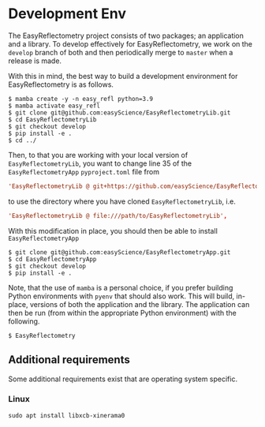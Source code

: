 # Development Env

The EasyReflectometry project consists of two packages; an application and a library. 
To develop effectively for EasyReflectometry, we work on the `develop` branch of both and then periodically merge to `master` when a release is made. 

With this in mind, the best way to build a development environment for EasyReflectometry is as follows. 

```console
$ mamba create -y -n easy_refl python=3.9
$ mamba activate easy_refl
$ git clone git@github.com:easyScience/EasyReflectometryLib.git
$ cd EasyReflectometryLib
$ git checkout develop
$ pip install -e .
$ cd ../
```

Then, to that you are working with your local version of `EasyReflectometryLib`, you want to change line 35 of the `EasyReflectometryApp` `pyproject.toml` file from

```toml
'EasyReflectometryLib @ git+https://github.com/easyScience/EasyReflectometryLib.git@develop',
```

to use the directory where you have cloned `EasyReflectometryLib`, i.e.

```toml
'EasyReflectometryLib @ file:///path/to/EasyReflectometryLib',
```

With this modification in place, you should then be able to install `EasyReflectometryApp`

```console
$ git clone git@github.com:easyScience/EasyReflectometryApp.git
$ cd EasyReflectometryApp
$ git checkout develop
$ pip install -e .
```

Note, that the use of `mamba` is a personal choice, if you prefer building Python environments with `pyenv` that should also work. 
This will build, in-place, versions of both the application and the library. 
The application can then be run (from within the appropriate Python environment) with the following. 

```console
$ EasyReflectometry
```

## Additional requirements

Some additional requirements exist that are operating system specific. 

### Linux

```console
sudo apt install libxcb-xinerama0
```
